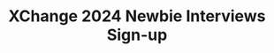 ---
title: XChange 2024 Newbie Interviews Sign-up
redirect_to: https://docs.google.com/spreadsheets/d/1aFaqvCqWm3grFyBfqx1Icjemhwauoagw9eiHb-yhHJU/edit?usp=sharing 
redirect_from: 
  - /XC24NewbieInterviewsSheet
  - /xc24newbieinterviewssheet
---